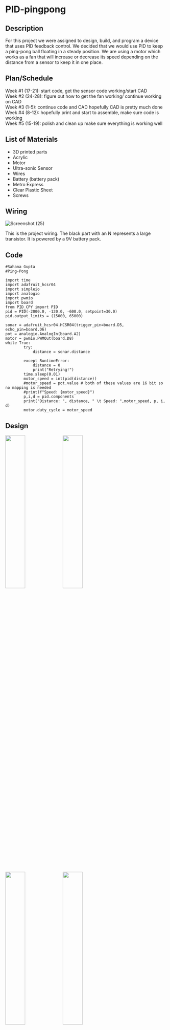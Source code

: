 # PID-pingpong
## Description 
For this project we were assigned to design, build, and program a device that uses PID feedback control. We decided that we would use PID to keep a ping-pong ball floating in a steady position. We are using a motor which works as a fan that will increase or decrease its speed depending on the distance from a sensor to keep it in one place.

## Plan/Schedule 
Week #1 (17-21): start code, get the sensor code working/start CAD                                                                                                       
Week #2 (24-28): figure out how to get the fan working/ continue working on CAD                                                                                           
Week #3 (1-5): continue code and CAD hopefully CAD is pretty much done                                                                                                   
Week #4 (8-12): hopefully print and start to assemble, make sure code is working                                                                                         
Week #5 (15-19): polish and clean up make sure everything is working well


## List of Materials 
- 3D printed parts
- Acrylic 
- Motor 
- Ultra-sonic Sensor 
- Wires
- Battery (battery pack) 
- Metro Express
- Clear Plastic Sheet 
- Screws

## Wiring 

![Screenshot (25)](https://github.com/sgupta70/PID-pingpong/assets/71406905/04454624-fa24-459b-b9da-c3982919b143)

This is the project wiring. The black part with an N represents a large transistor. It is powered by a 9V battery pack.

## Code 
```
#Sahana Gupta 
#Ping-Pong 

import time
import adafruit_hcsr04
import simpleio
import analogio
import pwmio
import board
from PID_CPY import PID
pid = PID(-2000.0, -120.0, -600.0, setpoint=30.0)
pid.output_limits = (15000, 65000)

sonar = adafruit_hcsr04.HCSR04(trigger_pin=board.D5, echo_pin=board.D6)
pot = analogio.AnalogIn(board.A2)
motor = pwmio.PWMOut(board.D8)
while True:
        try:
            distance = sonar.distance

        except RuntimeError:
            distance = 0
            print("Retrying!")
        time.sleep(0.01)
        motor_speed = int(pid(distance))
        #motor_speed = pot.value # both of these values are 16 bit so no mapping is needed
        #print(f"Speed: {motor_speed}")
        p,i,d = pid.components
        print("Distance: ", distance, " \t Speed: ",motor_speed, p, i, d)
        motor.duty_cycle = motor_speed

```


## Design 
 <img src="https://github.com/sgupta70/PID-pingpong/assets/71406905/65cda6bc-3e93-4228-a363-448829e8bec3.png" style ="width:35%">
 <img src="https://github.com/sgupta70/PID-pingpong/assets/71406905/7cac6e90-337f-4b94-970d-05e035b17bbe.png" style ="width:35%">
 <img src="https://github.com/sgupta70/PID-pingpong/assets/71406905/ca4ff236-7ea3-4e36-bf20-3890e58e26d8.png" style ="width:35%">
 <img src="https://github.com/sgupta70/PID-pingpong/assets/71406905/3f73d7a6-bd4f-4708-8dad-660b59d8a7e2.png" style ="width:35%">
 
 [Link to OnShape document](https://cvilleschools.onshape.com/documents/dff44fc98d8d4c4a7a1a7dcc/w/483d116250ae88e43d19ab31/e/f060f7d074c5ca5ca4689b35)

## Pictures

 <img src="https://github.com/sgupta70/PID-pingpong/assets/71406905/d5d351da-aad7-45b3-ad70-eadce99d5755.png" style ="width:50%">
 
 This is a picture of the full design printed, wired, and put together.
 
![ezgif com-gif-maker (1)](https://github.com/sgupta70/PID-pingpong/assets/71406905/c0947d23-c654-4633-b2e8-995993a2d52a)

This is a video of the design, code, and wiring working to keep the ball in a steady position. The position is marked by the two orange rings around the outside of the tube.

## Problems/Limitations

Starting this porject we had a pretty set idea on what we wanted to do, originally we were gonna use a computer fan but we realized that it wouldn't be strong enough to lift the ping-pong ball. This wasn't a huge problem because Mr. Dierof gave us a fan that he made whihc was very strong. We did have to switch our CAD design a little bit but it wasn't terrible. On the code side of things I started with using old code that I had already used for past projects for the potentiometer and ultra-sonic sensor. This helped a lot and once I was able to get the fan working everything came pretty easy. It was our first time using PID so it ws a little hard to understand in the beginning but by the end we were able to get the correct values to keep the ball steady. 


## Reflection

This project was pretty simple to design and build, but our first main issue was not having a fan that was strong enough to lift the ball. This was fixed with [Mr.Deirof's fan design](https://cvilleschools.onshape.com/documents/a12315ff8814f391ded597a0/w/01d64ee189f5fd2a55fd9170/e/7d11469ab6277ca4e45af74b) on Onshape, and creating a custom nosel to attach the tube to the fan. Due to the tube causing the fan to not be able to balance and stand on its own, we designed a base with feet to help support and stablize it. The hardest part of this assignment was the code. After figuring out how to get the DC motor (the fan motor) to change speed using a potentiometer, we attached an untrasonic sensor to the top, reading and printing the distance of the ball. The hardest part was figuring out how to connect the motor speed with the read distance using PID. After getting lots of help from the internet and our teachers, we were able to get the PID added. This code prints the fan speed adn the distance of the ball in the tube. With all of the knowlage we gained on this project, making something similar to it again will be much easier. We are overall very happy with how presise this project turned out. 


